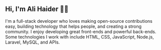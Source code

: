 ## Hi, I'm Ali Haider 👋🏽

I'm a full-stack developer who loves making open-source contributions easy, building technology that helps people, and creating a strong community. I enjoy developing great front-ends and powerful back-ends. Some technologies I work with include HTML, CSS, JavaScript, Node.js, Laravel, MySQL, and APIs.
